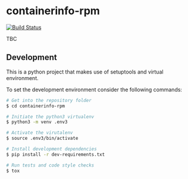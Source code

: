 # containerinfo-rpm

[![Build Status](https://travis-ci.com/davidcassany/containerinfo-rpm.svg?branch=master)](https://travis-ci.com/davidcassany/containerinfo-rpm)

TBC

## Development

This is a python project that makes use of setuptools and virtual environment.

To set the development environment consider the following commands:

```bash
# Get into the repository folder
$ cd containerinfo-rpm

# Initiate the python3 virtualenv
$ python3 -m venv .env3

# Activate the virutalenv
$ source .env3/bin/activate

# Install development dependencies
$ pip install -r dev-requirements.txt

# Run tests and code style checks
$ tox
```
